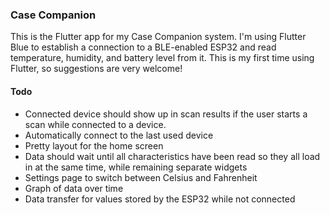 ### Case Companion

This is the Flutter app for my Case Companion system.
I'm using Flutter Blue to establish a connection to a BLE-enabled ESP32 and read temperature, humidity, and battery level from it.
This is my first time using Flutter, so suggestions are very welcome!

#### Todo
* Connected device should show up in scan results if the user starts a scan while connected to a device.
* Automatically connect to the last used device
* Pretty layout for the home screen
* Data should wait until all characteristics have been read so they all load in at the same time, while remaining separate widgets
* Settings page to switch between Celsius and Fahrenheit
* Graph of data over time
* Data transfer for values stored by the ESP32 while not connected